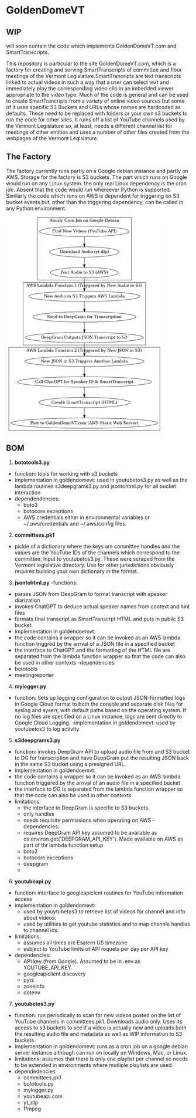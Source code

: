 # GoldenDomeVT

## WIP

will soon contain the code which implements GoldenDomeVT.com and SmartTranscripts.

This repository is particular to the site GoldenDomeVT.com, which is a factory for creating and serving SmartTranscripts of committee and floor meetings of the Vermont Legislature.SmartTrancripts are text transcripts linked to actual videos in such a way that a user can select text and immediately play the corresponding video clip in an imbedded viewer appropriate to the video type. Much of the code is general and can be used to create SmartTrancripts from a variety of online video sources but some of it uses specific S3 Buckets and URLs whose names are hardcoded as defaults. These need to be replaced with folders or your own s3 buckets to run the code for other sites. It ruins off a list of YouTube channels used by the Vermont Legislature so, at least, needs a different channel list for meetings of other entities and uses a number of other files created from the webpages of the Vermont Legislature.
## The Factory
The factory currently runs partly on a Google debian instance and partly on AWS. Storage for the factory is S3 buckets. The part which runs on Google would run on any Linux system. the only real Linux dependency is the cron job. Absent that the code would run whereever Python is supported. Similarly the code which runs on AWS is dependent for triggering on S3 bucket events but, other than the triggering dependency, can be called in any Python environment.

![The Factory](/assets/factory.png)

## BOM
1. **bototools3.py**
 - function: tools for working with s3 buckets
 - implementation in goldendomevt: used in youtubetos3.py as well as the lambda routines s3deepgrams3.py and jsontohtml.py for all bucket interaction
 - dependendencies:
   - boto3
   - botocore.exceptions
   - AWS credentials either in environmental variables or ~/.aws/credentials and ~/.aws/config files.

2. **committees.pk1**
- pickle of a dictionary where the keys are committee handles and the values are the YouTube IDs of the channels which correspond to the committee. Input to youtubetos3.py. These were scraped from the Vermont legislative directory. Use for other jurisdictions obviously requires building your own dictionary in the format.

3. **jsontohtml.py**
-functions:
 - parses JSON from DeepGram to format transcript with speaker diarization 
 - invokes ChatGPT to deduce actual speaker names from context and hint files
 - formats final transcript as SmartTranscrpt HTML and puts in public S3 bucket
- implementation in goldendoemvt:
 - the code contains a wrapper so it can be invoked as an AWS lambda function triggred by the arrival of a JSON file in a specified bucket
 - the interface to ChatGPT and the formatting of the HTML file are separated from the lambda function wrapper so that the code can also be used in other contexts
-dependencies:
 - bototools
 - meetingreporter   

4. **mylogger.py**
- function: Sets up logging configuration to output JSON-formatted logs in Google Cloud format
    to both the console and separate disk files for syslog and syserr, with default paths
    based on the operating system. If no log files are specified on a Linux instance,
    logs are sent directly to Google Cloud Logging.
-implementation in goldendomevt: used by youtubetos3 to log activity

5. **s3deepgrams3.py**
- function: invokes DeepGram API to upload audio file from and S3 bucket to DG for transcription and have DeepGram put the resulting JSON back in the same S3 bucket using a presigned URL.
- implementation in goldendoemvt:
 - the code contains a wrapper so it can be invoked as an AWS lambda function triggered by the arrival of an audio file in a specified bucket
 - the interface to DG is separated from the lambda function wrapper so that the code can also be used in other contexts
- limitations:
  - the interface to DeepGram is specific to S3 buckets.
  - only handles
  - needs requisite permissions when operating on AWS
-dependencies:
  - requires DeepGram API key assumed to be available as os.environ.get('DEEPGRAM_API_KEY'). Made available on AWS as part of thr lambda function setup
  - boto3
  - botocore.exceptions
  - deepgram
  - 
6. **youtubeapi.py**
- function: interface to googleapiclent routines for YouTube information access
- implementation in goldendomevt:
  - used by youytubetos3 to retrieve list of videos for channel and info about videos.
  - used by utilities to get youtube statistics and to map channle handles to channel ids.
- limitations:
  - assumes all times are Esatern US timezone
  - subject to YouTube limits of API requets per day per API key
- dependencies:
  - API key (from Google). Assumed to be in .env as YOUTUBE_API_KEY.
  - googleapiclient.discovery
  - pytz
  - zoneinfo
  - dotenv 
    
7. **youtubetos3.py**
 - function: run periodically to scan for new videos posted on the list of YouTube channels in committees.pk1. Downloads audio only. Uses its access to s3 buckets to see if a video is actually new and uploads both the resulting audio file and metadata as well as WIP information to S3 buckets.
 - implementation in goldendomevt: runs as a cron job on a google debian server instance although can run on locally on Windows, Mac, or Linux.
 - limitations: assumes that there is only one playlist per channel so needs to be extended in environments where mutliple playlists are used. 
 - dependedencies:
   - committees.pk1
   - bototools.py
   - mylogger.py
   - youtubeapi.com
   - yt_dlp
   - ffmpeg






